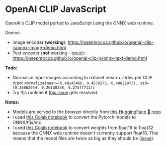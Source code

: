 # OpenAI CLIP JavaScript
OpenAI's CLIP model ported to JavaScript using the ONNX web runtime.

Demos:
* Image encoder (**working**): https://josephrocca.github.io/openai-clip-js/onnx-image-demo.html
* Text encoder (**not** working - [issue](https://github.com/microsoft/onnxruntime/issues/9760)): https://josephrocca.github.io/openai-clip-js/onnx-text-demo.html

**Todo:**
* Normalize input images according to dataset mean + stdev per CLIP repo: `Normalize(mean=(0.48145466, 0.4578275, 0.40821073), std=(0.26862954, 0.26130258, 0.27577711))`
* Try tfjs runtime if [this issue](https://github.com/tensorflow/tfjs/issues/5847) gets resolved.

**Notes:**

* Models are served to the browser directly from [this HuggingFace 🤗 repo](https://huggingface.co/rocca/openai-clip-js/tree/main)
* I used [this Colab notebook](https://colab.research.google.com/github/josephrocca/openai-clip-js/blob/main/Export_CLIP_to_ONNX_tflite_tfjs_tf_saved_model.ipynb) to convert the Pytorch models to ONNX/tfjs/etc.
* I used [this Colab notebook](https://colab.research.google.com/github/josephrocca/openai-clip-js/blob/main/ONNX_float16_to_float32.ipynb) to convert weights from float16 to float32 because the ONNX web runtime doesn't currently support float16. This means that the model files are twice as big as they should be ([issue](https://github.com/microsoft/onnxruntime/issues/9758)).
